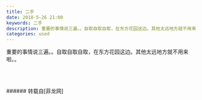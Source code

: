 ```yaml
---
title: 二手
date: 2018-5-26 21:00
keywords: 二手
description: 重要的事情说三遍。。自取自取自取，在东方花园这边。其他太远地方就不用来啦。。
categories: used
---
```

<td class="t_f" id="postmessage_1366395">

重要的事情说三遍。。自取自取自取，在东方花园这边。其他太远地方就不用来啦。。<br/>
<img alt="" border="0" class="zoom" data-cf-modified-1f5301a26d5ab1f717c53c45-="" file="http://www.flw.ph/data/appbyme/upload/image/201805/26/tkHYVNACA4YJ.jpg" id="aimg_n8690" lazyloadthumb="1" onclick="" onmouseover="" src="http://www.flw.ph/data/appbyme/upload/image/201805/26/tkHYVNACA4YJ.jpg"/><br/>
<br/>
<img alt="" border="0" class="zoom" data-cf-modified-1f5301a26d5ab1f717c53c45-="" file="http://www.flw.ph/data/appbyme/upload/image/201805/26/4FFr2tFyn6DL.jpg" id="aimg_lP5t4" lazyloadthumb="1" onclick="" onmouseover="" src="http://www.flw.ph/data/appbyme/upload/image/201805/26/4FFr2tFyn6DL.jpg"/><br/>
<br/>
<img alt="" border="0" class="zoom" data-cf-modified-1f5301a26d5ab1f717c53c45-="" file="http://www.flw.ph/data/appbyme/upload/image/201805/26/V8em8DY3lS2u.jpg" id="aimg_M3sqs" lazyloadthumb="1" onclick="" onmouseover="" src="http://www.flw.ph/data/appbyme/upload/image/201805/26/V8em8DY3lS2u.jpg"/><br/>
<br/>
</td>
###### 转载自[菲龙网]